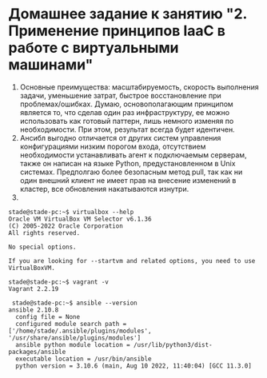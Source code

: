 # Домашнее задание к занятию "2. Применение принципов IaaC в работе с виртуальными машинами"

1. Основные преимущества: масштабируемость, скорость выполнения задачи, уменьшение затрат, быстрое восстановление при проблемах/ошибках.
    Думаю, основополагающим принципом является то, что сделав один раз инфраструктуру, ее можно использовать как готовый паттерн, лишь немного изменяя по необходимости. При этом, результат всегда будет идентичен.
2. Ансибл выгодно отличается от других систем управления конфигурациями низким порогом входа, отсутствием необходимости устанавливать агент к подключаемым серверам, также он написан на языке Python, предустановленном в Unix системах. 
Предполгаю более безопасным метод pull, так как ни один внешний клиент не имеет прав на внесение изменений в кластер, все обновления накатываются изнутри. 
3. 
```
stade@stade-pc:~$ virtualbox --help
Oracle VM VirtualBox VM Selector v6.1.36
(C) 2005-2022 Oracle Corporation
All rights reserved.

No special options.

If you are looking for --startvm and related options, you need to use VirtualBoxVM.

```

```
stade@stade-pc:~$ vagrant -v
Vagrant 2.2.19

```

```
 stade@stade-pc:~$ ansible --version
ansible 2.10.8
  config file = None
  configured module search path = ['/home/stade/.ansible/plugins/modules', '/usr/share/ansible/plugins/modules']
  ansible python module location = /usr/lib/python3/dist-packages/ansible
  executable location = /usr/bin/ansible
  python version = 3.10.6 (main, Aug 10 2022, 11:40:04) [GCC 11.3.0]

```